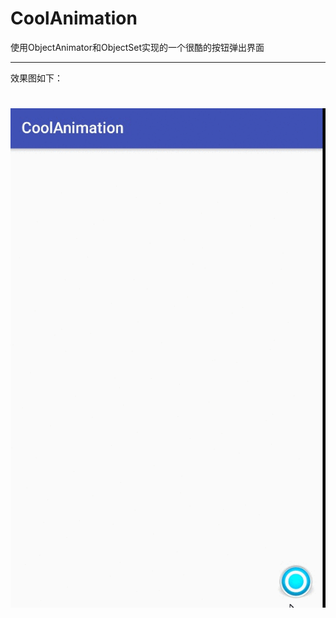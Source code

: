 CoolAnimation
=====================
使用ObjectAnimator和ObjectSet实现的一个很酷的按钮弹出界面
______________________
效果图如下：
#
![img](https://github.com/wlDasen/CoolAnimation/blob/master/gif_image/TTORM91feB.gif)
